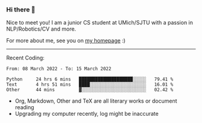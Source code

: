### Hi there 👋

Nice to meet you! I am a junior CS student at UMich/SJTU with a passion in NLP/Robotics/CV and more. 

For more about me, see you on [my homepage](https://jiayipan.me) :)

---

Recent Coding:
<!--START_SECTION:waka-->

```text
From: 08 March 2022 - To: 15 March 2022

Python     24 hrs 6 mins   ████████████████████░░░░░   79.41 %
Text       4 hrs 51 mins   ████░░░░░░░░░░░░░░░░░░░░░   16.01 %
Other      44 mins         ▓░░░░░░░░░░░░░░░░░░░░░░░░   02.42 %
```

<!--END_SECTION:waka-->
- Org, Markdown, Other and TeX are all literary works or document reading
- Upgrading my computer recently, log might be inaccurate
